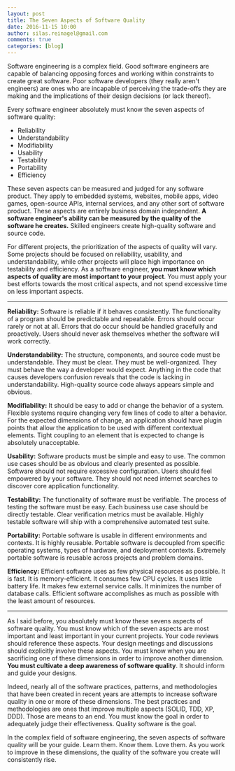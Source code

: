 ```yaml
---
layout: post
title: The Seven Aspects of Software Quality
date: 2016-11-15 10:00
author: silas.reinagel@gmail.com
comments: true
categories: [blog]
---
```

Software engineering is a complex field. Good software engineers are capable of balancing opposing forces and working within constraints to create great software. Poor software developers (they really aren't engineers) are ones who are incapable of perceiving the trade-offs they are making and the implications of their design decisions (or lack thereof).

Every software engineer absolutely must know the seven aspects of software quality:

<ul>
<li>Reliability</li>
<li>Understandability</li>
<li>Modifiability</li>
<li>Usability</li>
<li>Testability</li>
<li>Portability</li>
<li>Efficiency</li>
</ul>

These seven aspects can be measured and judged for any software product. They apply to embedded systems, websites, mobile apps, video games, open-source APIs, internal services, and any other sort of software product. These aspects are entirely business domain independent. <strong>A software engineer's ability can be measured by the quality of the software he creates.</strong> Skilled engineers create high-quality software and source code.

For different projects, the prioritization of the aspects of quality will vary. Some projects should be focused on reliability, usability, and understandability, while other projects will place high importance on testability and efficiency. As a software engineer, <strong>you must know which aspects of quality are most important to your project</strong>. You must apply your best efforts towards the most critical aspects, and not spend excessive time on less important aspects.

<hr />

<strong>Reliability:</strong> Software is reliable if it behaves consistently. The functionality of a program should be predictable and repeatable. Errors should occur rarely or not at all. Errors that do occur should be handled gracefully and proactively. Users should never ask themselves whether the software will work correctly.

<strong>Understandability:</strong> The structure, components, and source code must be understandable. They must be clear. They must be well-organized. They must behave the way a developer would expect. Anything in the code that causes developers confusion reveals that the code is lacking in understandability. High-quality source code always appears simple and obvious.

<strong>Modifiability:</strong> It should be easy to add or change the behavior of a system. Flexible systems require changing very few lines of code to alter a behavior. For the expected dimensions of change, an application should have plugin points that allow the application to be used with different contextual elements. Tight coupling to an element that is expected to change is absolutely unacceptable.

<strong>Usability:</strong> Software products must be simple and easy to use. The common use cases should be as obvious and clearly presented as possible. Software should not require excessive configuration. Users should feel empowered by your software. They should not need internet searches to discover core application functionality.

<strong>Testability:</strong> The functionality of software must be verifiable. The process of testing the software must be easy. Each business use case should be directly testable. Clear verification metrics must be available. Highly testable software will ship with a comprehensive automated test suite.

<strong>Portability:</strong> Portable software is usable in different environments and contexts. It is highly reusable. Portable software is decoupled from specific operating systems, types of hardware, and deployment contexts. Extremely portable software is reusable across projects and problem domains.

<strong>Efficiency:</strong> Efficient software uses as few physical resources as possible. It is fast. It is memory-efficient. It consumes few CPU cycles. It uses little battery life. It makes few external service calls. It minimizes the number of database calls. Efficient software accomplishes as much as possible with the least amount of resources.

<hr />

As I said before, you absolutely must know these sevens aspects of software quality. You must know which of the seven aspects are most important and least important in your current projects. Your code reviews should reference these aspects. Your design meetings and discussions should explicitly involve these aspects. You must know when you are sacrificing one of these dimensions in order to improve another dimension. <strong>You must cultivate a deep awareness of software quality</strong>. It should inform and guide your designs.

Indeed, nearly all of the software practices, patterns, and methodologies that have been created in recent years are attempts to increase software quality in one or more of these dimensions. The best practices and methodologies are ones that improve multiple aspects (SOLID, TDD, XP, DDD). Those are means to an end. You must know the goal in order to adequately judge their effectiveness. Quality software is the goal.

In the complex field of software engineering, the seven aspects of software quality will be your guide. Learn them. Know them. Love them. As you work to improve in these dimensions, the quality of the software you create will consistently rise.
